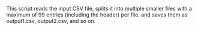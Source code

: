This script reads the input CSV file, splits it into multiple smaller files with a maximum of 99 entries (including the header) per file, and saves them as output1.csv, output2.csv, and so on.
